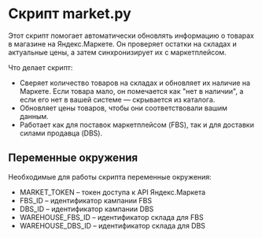 # Скрипт market.py

Этот скрипт помогает автоматически обновлять информацию о товарах в магазине на Яндекс.Маркете. Он проверяет остатки на складах и актуальные цены, а затем синхронизирует их с маркетплейсом.

Что делает скрипт:
* Сверяет количество товаров на складах и обновляет их наличие на Маркете. Если товара мало, он помечается как "нет в наличии", а если его нет в вашей системе — скрывается из каталога.
* Обновляет цены товаров, чтобы они соответствовали вашим данным.
* Работает как для поставок маркетплейсом (FBS), так и для доставки силами продавца (DBS).

## Переменные окружения

Необходимые для работы скрипта переменные окружения:

   * MARKET_TOKEN – токен доступа к API Яндекс.Маркета
   * FBS_ID – идентификатор кампании FBS
   * DBS_ID – идентификатор кампании DBS
   * WAREHOUSE_FBS_ID – идентификатор склада для FBS
   * WAREHOUSE_DBS_ID – идентификатор склада для DBS
